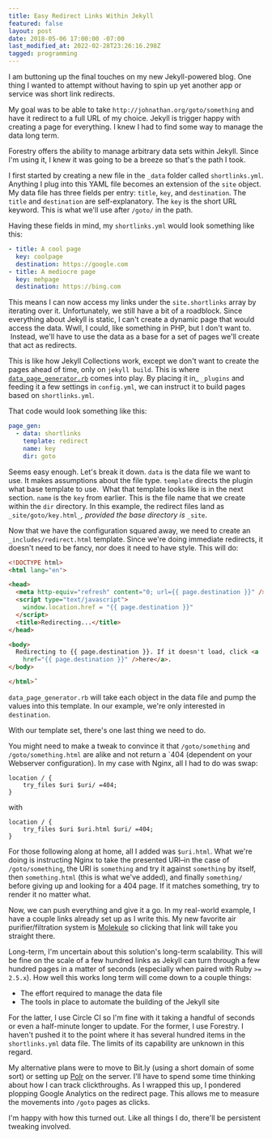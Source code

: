```yaml
---
title: Easy Redirect Links Within Jekyll
featured: false
layout: post
date: 2018-05-06 17:00:00 -07:00
last_modified_at: 2022-02-28T23:26:16.298Z
tagged: programming
---
```


I am buttoning up the final touches on my new Jekyll-powered blog. One thing I wanted to attempt without having to spin up yet another app or service was short link redirects.

My goal was to be able to take `http://johnathan.org/goto/something` and have it redirect to a full URL of my choice. Jekyll is trigger happy with creating a page for everything. I knew I had to find some way to manage the data long term.

Forestry offers the ability to manage arbitrary data sets within Jekyll. Since I'm using it, I knew it was going to be a breeze so that's the path I took.

I first started by creating a new file in the `_data` folder called `shortlinks.yml`. Anything I plug into this YAML file becomes an extension of the `site` object. My data file has three fields per entry: `title`, `key`, and `destination`. The `title` and `destination` are self-explanatory. The `key` is the short URL keyword. This is what we'll use after `/goto/` in the path.

Having these fields in mind, my `shortlinks.yml` would look something like this:

```yml
- title: A cool page
  key: coolpage
  destination: https://google.com
- title: A mediocre page
  key: mehpage
  destination: https://bing.com
```

This means I can now access my links under the `site.shortlinks` array by iterating over it. Unfortunately, we still have a bit of a roadblock. Since everything about Jekyll is static, I can't create a dynamic page that would access the data. Wwll, I could, like something in PHP, but I don't want to. &nbsp;Instead, we'll have to use the data as a base for a set of pages we'll create that act as redirects.

This is like how Jekyll Collections work, except we don't want to create the pages ahead of time, only on `jekyll build`. This is where [`data_page_generator.rb`](https://github.com/avillafiorita/jekyll-datapage_gen) comes into play. By placing it in_ `_plugins` and feeding it a few settings in `config.yml`, we can instruct it to build pages based on `shortlinks.yml`.

That code would look something like this:

```yml
page_gen:
  - data: shortlinks
    template: redirect
    name: key
    dir: goto
```

Seems easy enough. Let's break it down. `data` is the data file we want to use. It makes assumptions about the file type. `template` directs the plugin what base template to use. &nbsp;What that template looks like is in the next section. `name` is the `key` from earlier. This is the file name that we create within the `dir` directory. In this example, the redirect files land as `_site/goto/key.html_`_, provided the base directory is_ `_site`.

Now that we have the configuration squared away, we need to create an `_includes/redirect.html` template. Since we're doing immediate redirects, it doesn't need to be fancy, nor does it need to have style. This will do:

```html
<!DOCTYPE html>
<html lang="en">

<head>
  <meta http-equiv="refresh" content="0; url={{ page.destination }}" />
  <script type="text/javascript">
    window.location.href = "{{ page.destination }}"
  </script>
  <title>Redirecting...</title>
</head>

<body>
  Redirecting to {{ page.destination }}. If it doesn't load, click <a
    href="{{ page.destination }}" />here</a>.
</body>

</html>˝
```

`data_page_generator.rb` will take each object in the data file and pump the values into this template. In our example, we're only interested in `destination`.

With our template set, there's one last thing we need to do.

You might need to make a tweak to convince it that `/goto/something` and `/goto/something.html` are alike and not return a `404 (dependent on your Webserver configuration). In my case with Nginx, all I had to do was swap:

```
location / {
    try_files $uri $uri/ =404;
}
```

with

```
location / {
    try_files $uri $uri.html $uri/ =404;
}
```

For those following along at home, all I added was `$uri.html`. What we're doing is instructing Nginx to take the presented URI–in the case of `/goto/something`, the URI is `something` and try it against `something` by itself, then `something.html` (this is what we've added), and finally `something/` before giving up and looking for a 404 page. If it matches something, try to render it no matter what.

Now, we can push everything and give it a go. In my real-world example, I have a couple links already set up as I write this. My new favorite air purifier/filtration system is [Molekule](https://johnathan.org/goto/molekule) so clicking that link will take you straight there.

Long-term, I'm uncertain about this solution's long-term scalability. This will be fine on the scale of a few hundred links as Jekyll can turn through a few hundred pages in a matter of seconds (especially when paired with Ruby `>= 2.5.x`). How well this works long term will come down to a couple things:

- The effort required to manage the data file
- The tools in place to automate the building of the Jekyll site

For the latter, I use Circle CI so I'm fine with it taking a handful of seconds or even a half-minute longer to update. For the former, I use Forestry. I haven't pushed it to the point where it has several hundred items in the `shortlinks.yml` data file. The limits of its capability are unknown in this regard.

My alternative plans were to move to Bit.ly (using a short domain of some sort) or setting up [Polr](https://polrproject.org) on the server. I'll have to spend some time thinking about how I can track clickthroughs. As I wrapped this up, I pondered plopping Google Analytics on the redirect page. This allows me to measure the movements into `/goto` pages as clicks.

I'm happy with how this turned out. Like all things I do, there'll be persistent tweaking involved.

